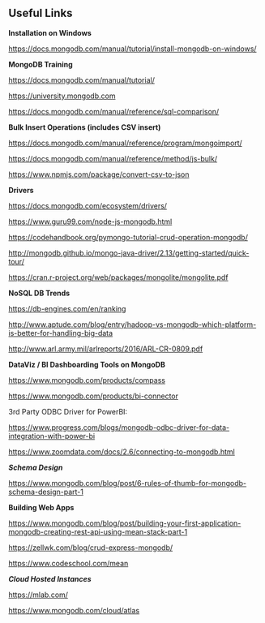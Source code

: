 ## Useful Links
**Installation on Windows**

https://docs.mongodb.com/manual/tutorial/install-mongodb-on-windows/  

**MongoDB Training**

https://docs.mongodb.com/manual/tutorial/

https://university.mongodb.com

https://docs.mongodb.com/manual/reference/sql-comparison/

**Bulk Insert Operations (includes CSV insert)**

https://docs.mongodb.com/manual/reference/program/mongoimport/

https://docs.mongodb.com/manual/reference/method/js-bulk/

https://www.npmjs.com/package/convert-csv-to-json

**Drivers**

https://docs.mongodb.com/ecosystem/drivers/

https://www.guru99.com/node-js-mongodb.html

https://codehandbook.org/pymongo-tutorial-crud-operation-mongodb/

http://mongodb.github.io/mongo-java-driver/2.13/getting-started/quick-tour/

https://cran.r-project.org/web/packages/mongolite/mongolite.pdf

**NoSQL DB Trends**

https://db-engines.com/en/ranking

http://www.aptude.com/blog/entry/hadoop-vs-mongodb-which-platform-is-better-for-handling-big-data

http://www.arl.army.mil/arlreports/2016/ARL-CR-0809.pdf

**DataViz / BI Dashboarding Tools on MongoDB**

https://www.mongodb.com/products/compass

https://www.mongodb.com/products/bi-connector

3rd Party ODBC Driver for PowerBI: 

https://www.progress.com/blogs/mongodb-odbc-driver-for-data-integration-with-power-bi

https://www.zoomdata.com/docs/2.6/connecting-to-mongodb.html
 
***Schema Design***

https://www.mongodb.com/blog/post/6-rules-of-thumb-for-mongodb-schema-design-part-1

**Building Web Apps**

https://www.mongodb.com/blog/post/building-your-first-application-mongodb-creating-rest-api-using-mean-stack-part-1

https://zellwk.com/blog/crud-express-mongodb/

https://www.codeschool.com/mean

***Cloud Hosted Instances***

https://mlab.com/

https://www.mongodb.com/cloud/atlas
